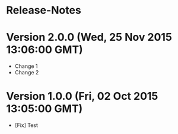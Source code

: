 # Release-Notes

<a name="current-release"></a>
# Version 2.0.0 (Wed, 25 Nov 2015 13:06:00 GMT)

* Change 1
* Change 2


# Version 1.0.0 (Fri, 02 Oct 2015 13:05:00 GMT)

* [Fix] Test
